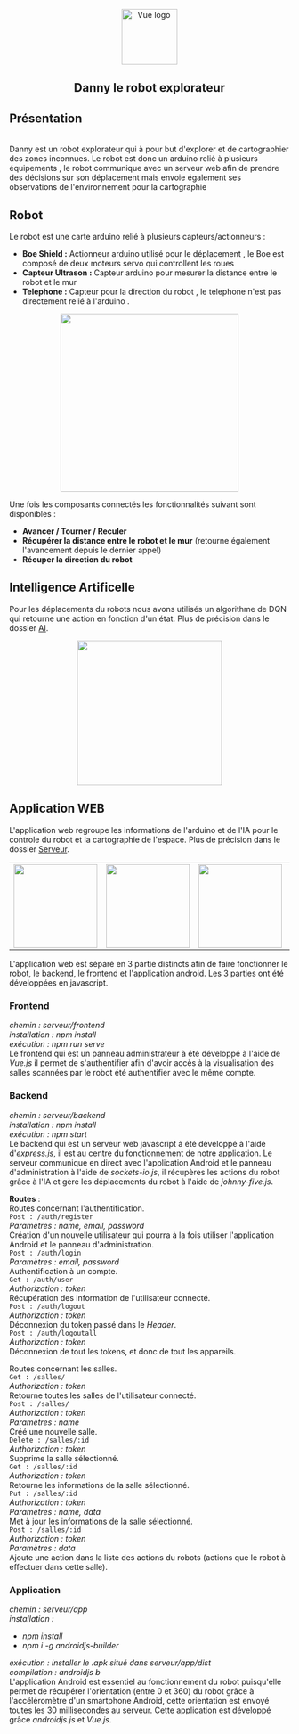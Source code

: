 <p align="center"><target="_blank" rel="noopener noreferrer"><img width="100" src="https://cdn.iconscout.com/icon/free/png-512/robot-97-415007.png" alt="Vue logo"></a></p>

<h2 align="center">Danny le robot explorateur</h2>

## Présentation 
<br>
Danny est un robot explorateur qui à pour but d'explorer et de cartographier des zones inconnues. 
Le robot est donc un arduino relié à plusieurs équipements , le robot communique avec un serveur web afin de prendre des décisions 
sur son déplacement mais envoie également ses observations de l'environnement pour la cartographie

## Robot 
Le robot est une carte arduino relié à plusieurs capteurs/actionneurs :
- **Boe Shield :** Actionneur arduino utilisé pour le déplacement , le Boe est composé de deux moteurs servo qui controllent les roues 
- **Capteur Ultrason :** Capteur arduino pour mesurer la distance entre le robot et le mur
- **Telephone :** Capteur pour la direction du robot ,  le telephone n'est pas directement relié à l'arduino .

<p align="center">
    <img width="320px" src="https://i.ibb.co/mX0NGYY/scheme.png">
</p>

Une fois les composants connectés les fonctionnalités suivant sont disponibles :
  - **Avancer / Tourner / Reculer**
  - **Récupérer la distance entre le robot et le mur** (retourne également l'avancement depuis le dernier appel)
  - **Récuper la direction du robot**
  
## Intelligence Artificelle

Pour les déplacements du robots nous avons utilisés un algorithme de DQN qui retourne une action en fonction d'un état. Plus de précision dans le dossier [AI](https://github.com/ardailler/Super_AI_Robot/tree/master/ai).

<p align="center">
    <img width="260px" src="https://upload.wikimedia.org/wikipedia/commons/9/96/Pytorch_logo.png">
</p>

## Application WEB

L'application web regroupe les informations de l'arduino et de l'IA  pour le controle du robot et la cartographie de l'espace. Plus de précision dans le dossier [Serveur](https://github.com/ardailler/Super_AI_Robot/tree/master/serveur).

<table>
  <tbody>
    <tr>
      <td align="center" valign="middle">
          <img width="150px" src="https://vuejs.org/images/logo.png">
      </td>
      <td align="center" valign="middle">
          <img width="150px" src="http://johnny-five.io/img/j5-logo.svg">
      </td>
      <td align="center" valign="middle">
          <img width="150px" src="https://upload.wikimedia.org/wikipedia/commons/thumb/d/d9/Node.js_logo.svg/1200px-Node.js_logo.svg.png">
      </td>
      <td align="center" valign="middle">
          <img width="150px" src="https://i.cloudup.com/zfY6lL7eFa-3000x3000.png">
      </td>
      <td align="center" valign="middle">
          <img width="150px" src="https://www.grafikart.fr/uploads/icons/socket-io.svg">
      </td>
      <td align="center" valign="middle">
          <img width="150px" src="https://android-js.github.io/img/icon.png">
      </td>
    </tr><tr></tr>
  </tbody>
</table>

L'application web est séparé en 3 partie distincts afin de faire fonctionner le robot, le backend, le frontend et l'application android.
Les 3 parties ont été développées en javascript.  

### Frontend  
_chemin : serveur/frontend_  
_installation : npm install_  
_exécution : npm run serve_  
Le frontend qui est un panneau administrateur à été développé à l'aide de _Vue.js_ il permet de s'authentifier afin d'avoir accès à la visualisation des salles scannées par le robot été authentifier avec le même compte.  
  
### Backend  
_chemin : serveur/backend_  
_installation : npm install_  
_exécution : npm start_  
Le backend qui est un serveur web javascript à été développé à l'aide d'_express.js_, il est au centre du fonctionnement de notre application. Le serveur communique en direct avec l'application Android et le panneau d'administration à l'aide de _sockets-io.js_, il récupères les actions du robot grâce à l'IA et gère les déplacements du robot à l'aide de _johnny-five.js_.  
  
**Routes** :  
Routes concernant l'authentification.  
`Post : /auth/register`  
_Paramètres : name, email, password_  
Création d'un nouvelle utilisateur qui pourra à la fois utiliser l'application Android et le panneau d'administration.  
`Post : /auth/login`  
_Paramètres : email, password_  
Authentification à un compte.  
`Get : /auth/user`  
_Authorization : token_  
Récupération des information de l'utilisateur connecté.  
`Post : /auth/logout`  
_Authorization : token_  
Déconnexion du token passé dans le _Header_.  
`Post : /auth/logoutall`  
_Authorization : token_  
Déconnexion de tout les tokens, et donc de tout les appareils.  
  
Routes concernant les salles.  
`Get : /salles/`  
_Authorization : token_  
Retourne toutes les salles de l'utilisateur connecté.  
`Post : /salles/`  
_Authorization : token_  
_Paramètres : name_  
Créé une nouvelle salle.  
`Delete : /salles/:id`  
_Authorization : token_  
Supprime la salle sélectionné.  
`Get : /salles/:id`  
_Authorization : token_  
Retourne les informations de la salle sélectionné.  
`Put : /salles/:id`  
_Authorization : token_  
_Paramètres : name, data_  
Met à jour les informations de la salle sélectionné.  
`Post : /salles/:id`  
_Authorization : token_  
_Paramètres : data_  
Ajoute une action dans la liste des actions du robots (actions que le robot à effectuer dans cette salle).  
  
### Application  
_chemin : serveur/app_  
_installation :_   
 - _npm install_  
 - _npm i -g androidjs-builder_  
  
_exécution : installer le .apk situé dans serveur/app/dist_  
_compilation : androidjs b_  
L'application Android est essentiel au fonctionnement du robot puisqu'elle permet de récupérer l'orientation (entre 0 et 360) du robot grâce à l'accéléromètre d'un smartphone Android, cette orientation est envoyé toutes les 30 millisecondes au serveur. Cette application est développé grâce _androidjs.js_ et _Vue.js_.  
